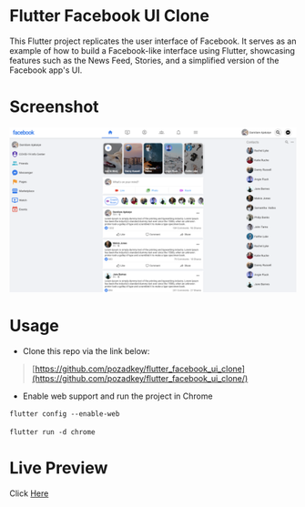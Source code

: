 # Flutter Facebook UI Clone

This Flutter project replicates the user interface of Facebook. It serves as an example of how to build a Facebook-like interface using Flutter, showcasing features such as the News Feed, Stories, and a simplified version of the Facebook app's UI.

# Screenshot

![Screenshot](https://github.com/pozadkey/flutter_facebook_ui_clone/blob/master/screenshots/facebook-clone.png)

# Usage

- Clone this repo via the link below:

> [https://github.com/pozadkey/flutter_facebook_ui_clone](https://github.com/pozadkey/flutter_facebook_ui_clone/)

- Enable web support and run the project in Chrome

```
flutter config --enable-web

flutter run -d chrome
```

# Live Preview

Click [Here](https://app.netlify.com/sites/flutter-facebook-ui-clone/overview)
